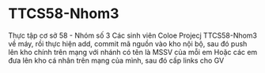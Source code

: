 # TTCS58-Nhom3
Thực tập cơ sở 58 - Nhóm số 3
Các sinh viên Coloe Projecj TTCS58-Nhom3 về máy, rồi thực hiện add, commit mã nguồn vào kho nội bộ, sau đó push lên kho chính trên mạng với nhánh có tên là MSSV của mỗi em
Hoặc các em đưa lên kho cá nhân trên mạng của mình, sau đó cấp links cho GV
